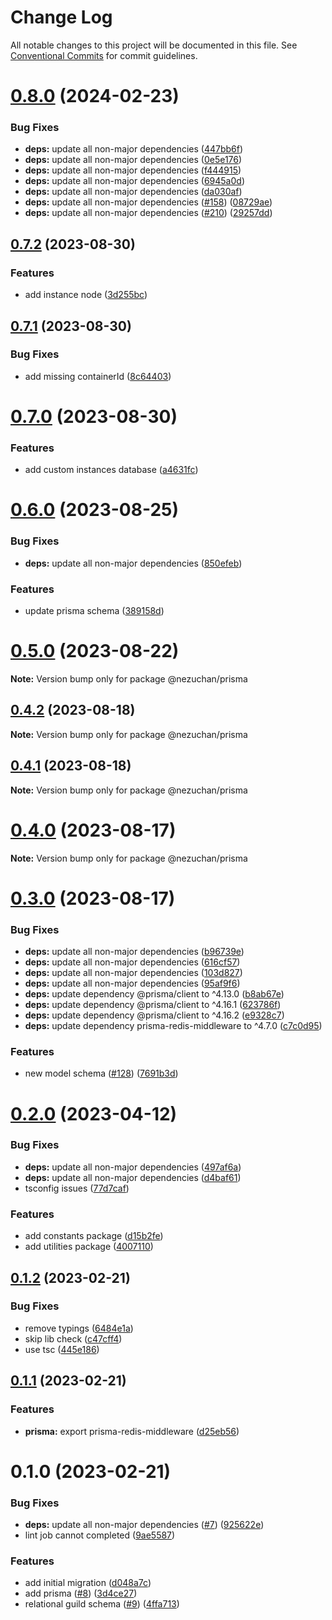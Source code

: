 # Change Log

All notable changes to this project will be documented in this file.
See [Conventional Commits](https://conventionalcommits.org) for commit guidelines.

# [0.8.0](https://github.com/NezuChan/library/compare/@nezuchan/prisma@0.7.2...@nezuchan/prisma@0.8.0) (2024-02-23)


### Bug Fixes

* **deps:** update all non-major dependencies ([447bb6f](https://github.com/NezuChan/library/commit/447bb6fb431624f2681db537d149a2ddf6e6959c))
* **deps:** update all non-major dependencies ([0e5e176](https://github.com/NezuChan/library/commit/0e5e1764bac492b3c2a8d816b485c65ab5599b3c))
* **deps:** update all non-major dependencies ([f444915](https://github.com/NezuChan/library/commit/f4449151149f5f0276017b1ad487223a32aebb52))
* **deps:** update all non-major dependencies ([6945a0d](https://github.com/NezuChan/library/commit/6945a0d76f6b94eb12a73bdb8ed8b85fd41ff0f3))
* **deps:** update all non-major dependencies ([da030af](https://github.com/NezuChan/library/commit/da030af7597634e7ddd825a557888f52b0cd3dcf))
* **deps:** update all non-major dependencies ([#158](https://github.com/NezuChan/library/issues/158)) ([08729ae](https://github.com/NezuChan/library/commit/08729ae3e6080c951d430a1a4265f34dae095788))
* **deps:** update all non-major dependencies ([#210](https://github.com/NezuChan/library/issues/210)) ([29257dd](https://github.com/NezuChan/library/commit/29257ddc7c94beb559e7866627fe118ddc31f173))





## [0.7.2](https://github.com/NezuChan/library/compare/@nezuchan/prisma@0.7.1...@nezuchan/prisma@0.7.2) (2023-08-30)


### Features

* add instance node ([3d255bc](https://github.com/NezuChan/library/commit/3d255bca65e1ed14a9379d67ad984cc2480cebc7))





## [0.7.1](https://github.com/NezuChan/library/compare/@nezuchan/prisma@0.7.0...@nezuchan/prisma@0.7.1) (2023-08-30)


### Bug Fixes

* add missing containerId ([8c64403](https://github.com/NezuChan/library/commit/8c644031455fb10ac2641c67d4b27fdd91285a63))





# [0.7.0](https://github.com/NezuChan/library/compare/@nezuchan/prisma@0.6.0...@nezuchan/prisma@0.7.0) (2023-08-30)


### Features

* add custom instances database ([a4631fc](https://github.com/NezuChan/library/commit/a4631fc0e8113484d52a42b2b50776035dfc0bcc))





# [0.6.0](https://github.com/NezuChan/utilities/compare/@nezuchan/prisma@0.5.0...@nezuchan/prisma@0.6.0) (2023-08-25)


### Bug Fixes

* **deps:** update all non-major dependencies ([850efeb](https://github.com/NezuChan/utilities/commit/850efeb4925c8ff7a80c76d81707312c05a252e0))


### Features

* update prisma schema ([389158d](https://github.com/NezuChan/utilities/commit/389158d06f3c77a4a495e8c6453de6e26cbfb81d))





# [0.5.0](https://github.com/NezuChan/utilities/compare/@nezuchan/prisma@0.4.2...@nezuchan/prisma@0.5.0) (2023-08-22)

**Note:** Version bump only for package @nezuchan/prisma





## [0.4.2](https://github.com/NezuChan/utilities/compare/@nezuchan/prisma@0.4.1...@nezuchan/prisma@0.4.2) (2023-08-18)

**Note:** Version bump only for package @nezuchan/prisma





## [0.4.1](https://github.com/NezuChan/utilities/compare/@nezuchan/prisma@0.4.0...@nezuchan/prisma@0.4.1) (2023-08-18)

**Note:** Version bump only for package @nezuchan/prisma





# [0.4.0](https://github.com/NezuChan/utilities/compare/@nezuchan/prisma@0.3.0...@nezuchan/prisma@0.4.0) (2023-08-17)

**Note:** Version bump only for package @nezuchan/prisma





# [0.3.0](https://github.com/NezuChan/utilities/compare/@nezuchan/prisma@0.2.0...@nezuchan/prisma@0.3.0) (2023-08-17)


### Bug Fixes

* **deps:** update all non-major dependencies ([b96739e](https://github.com/NezuChan/utilities/commit/b96739e8826d7375b15c28c883ff4bfdffcaf385))
* **deps:** update all non-major dependencies ([616cf57](https://github.com/NezuChan/utilities/commit/616cf57d6ce04e07f4adeb69932cbddbe6684bfb))
* **deps:** update all non-major dependencies ([103d827](https://github.com/NezuChan/utilities/commit/103d8278941a1c3b8581134c54a0c5c99b931627))
* **deps:** update all non-major dependencies ([95af9f6](https://github.com/NezuChan/utilities/commit/95af9f67efe6c10efbbf34f25af6e0b524fa10fc))
* **deps:** update dependency @prisma/client to ^4.13.0 ([b8ab67e](https://github.com/NezuChan/utilities/commit/b8ab67ee91824585c78241153d470b9b87afb89f))
* **deps:** update dependency @prisma/client to ^4.16.1 ([623786f](https://github.com/NezuChan/utilities/commit/623786f4068302eec6a5c426556e101b270f6873))
* **deps:** update dependency @prisma/client to ^4.16.2 ([e9328c7](https://github.com/NezuChan/utilities/commit/e9328c7c4bfc8a22e3d22317d9983d8674ba40d8))
* **deps:** update dependency prisma-redis-middleware to ^4.7.0 ([c7c0d95](https://github.com/NezuChan/utilities/commit/c7c0d95b7b164ad74e405b07b115f086036a6b9c))


### Features

* new model schema ([#128](https://github.com/NezuChan/utilities/issues/128)) ([7691b3d](https://github.com/NezuChan/utilities/commit/7691b3d5d66feda4ca7665ae2fbcfdbc355282d0))





# [0.2.0](https://github.com/NezuChan/utilities/compare/@nezuchan/prisma@0.1.2...@nezuchan/prisma@0.2.0) (2023-04-12)


### Bug Fixes

* **deps:** update all non-major dependencies ([497af6a](https://github.com/NezuChan/utilities/commit/497af6adf829cd5d7a04edbefb31dcc022ecb881))
* **deps:** update all non-major dependencies ([d4baf61](https://github.com/NezuChan/utilities/commit/d4baf61b9ca17404d5ea5c369962ba10a5d37f19))
* tsconfig issues ([77d7caf](https://github.com/NezuChan/utilities/commit/77d7caf1d0025325a077b5ba043b3d5093fe803b))


### Features

* add constants package ([d15b2fe](https://github.com/NezuChan/utilities/commit/d15b2fe120fe001fb89c2af1625e9f3265ef253f))
* add utilities package ([4007110](https://github.com/NezuChan/utilities/commit/400711074d5aea600f70e674118c21fa36f74a48))





## [0.1.2](https://github.com/NezuChan/utilities/compare/@nezuchan/prisma@0.1.1...@nezuchan/prisma@0.1.2) (2023-02-21)


### Bug Fixes

* remove typings ([6484e1a](https://github.com/NezuChan/utilities/commit/6484e1ae4ddd17f505e8c7bb8ec7f0f710ccfb29))
* skip lib check ([c47cff4](https://github.com/NezuChan/utilities/commit/c47cff41745d31ae5447a8f0e06a0722563e3eae))
* use tsc ([445e186](https://github.com/NezuChan/utilities/commit/445e186b35a2376325a5d16a365377c3970d27ba))





## [0.1.1](https://github.com/NezuChan/utilities/compare/@nezuchan/prisma@0.1.0...@nezuchan/prisma@0.1.1) (2023-02-21)


### Features

* **prisma:** export prisma-redis-middleware ([d25eb56](https://github.com/NezuChan/utilities/commit/d25eb5683d14b1a40218469cbffef387cc8891c3))





# 0.1.0 (2023-02-21)


### Bug Fixes

* **deps:** update all non-major dependencies ([#7](https://github.com/NezuChan/utilities/issues/7)) ([925622e](https://github.com/NezuChan/utilities/commit/925622ec7b8c50dfe796176bc46d6868e0ab1d06))
* lint job cannot completed ([9ae5587](https://github.com/NezuChan/utilities/commit/9ae5587cd7354ae0b5f00034617ff9f79c6f86f8))


### Features

* add initial migration ([d048a7c](https://github.com/NezuChan/utilities/commit/d048a7c0860b5b65877dcfd361a2df5fd0d547ef))
* add prisma ([#8](https://github.com/NezuChan/utilities/issues/8)) ([3d4ce27](https://github.com/NezuChan/utilities/commit/3d4ce27256eef7ae5e39c6e53448cae29ec91dbc))
* relational guild schema ([#9](https://github.com/NezuChan/utilities/issues/9)) ([4ffa713](https://github.com/NezuChan/utilities/commit/4ffa7138cf07541d3c1961d7cb3eef7678fb33b1))
